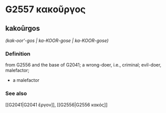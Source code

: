 # G2557 κακοῦργος

## kakoûrgos

_(kak-oor'-gos | ka-KOOR-gose | ka-KOOR-gose)_

### Definition

from G2556 and the base of G2041; a wrong-doer, i.e., criminal; evil-doer, malefactor; 

- a malefactor

### See also

[[G2041|G2041 ἔργον]], [[G2556|G2556 κακός]]
